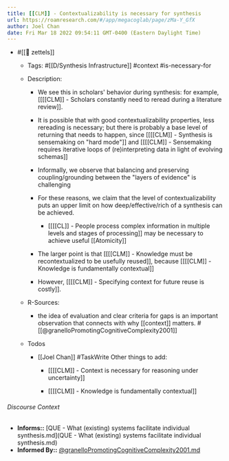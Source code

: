 ```yaml
---
title: [[CLM]] - Contextualizability is necessary for synthesis
url: https://roamresearch.com/#/app/megacoglab/page/zMa-Y_GfX
author: Joel Chan
date: Fri Mar 18 2022 09:54:11 GMT-0400 (Eastern Daylight Time)
---
```


- #[[🌲 zettels]]

    - Tags: #[[D/Synthesis Infrastructure]] #context #is-necessary-for

    - Description:

        - We see this in scholars' behavior during synthesis: for example, [[[[CLM]] - Scholars constantly need to reread during a literature review]].

        - It is possible that with good contextualizability properties, less rereading is necessary; but there is probably a base level of returning that needs to happen, since [[[[CLM]] - Synthesis is sensemaking on "hard mode"]] and [[[[CLM]] - Sensemaking requires iterative loops of (re)interpreting data in light of evolving schemas]]

        - Informally, we observe that balancing and preserving coupling/grounding between the "layers of evidence" is challenging

        - For these reasons, we claim that the level of contextualizability puts an upper limit on how deep/effective/rich of a synthesis can be achieved.

            - [[[[CL]] - People process complex information in multiple levels and stages of processing]] may be necessary to achieve useful [[Atomicity]]

        - The larger point is that [[[[CLM]] - Knowledge must be recontextualized to be usefully reused]], because [[[[CLM]] - Knowledge is fundamentally contextual]]

        - However, [[[[CLM]] - Specifying context for future reuse is costly]].

    - R-Sources:

        - the idea of evaluation and clear criteria for gaps is an important observation that connects with why [[context]] matters. #[[@granelloPromotingCognitiveComplexity2001]]

    - Todos

        - [[Joel Chan]] #TaskWrite Other things to add:

            - [[[[CLM]] - Context is necessary for reasoning under uncertainty]]

            - [[[[CLM]] - Knowledge is fundamentally contextual]]

###### Discourse Context

- **Informs::** [QUE - What (existing) systems facilitate individual synthesis.md](QUE - What (existing) systems facilitate individual synthesis.md)
- **Informed By::** [@granelloPromotingCognitiveComplexity2001.md](@granelloPromotingCognitiveComplexity2001.md)

